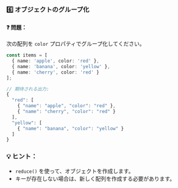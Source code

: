 ### 6️⃣ **オブジェクトのグループ化**

#### ❓ **問題：**

次の配列を `color` プロパティでグループ化してください。

```ts
const items = [
  { name: 'apple', color: 'red' },
  { name: 'banana', color: 'yellow' },
  { name: 'cherry', color: 'red' }
];

// 期待される出力:
{
  "red": [
    { "name": "apple", "color": "red" },
    { "name": "cherry", "color": "red" }
  ],
  "yellow": [
    { "name": "banana", "color": "yellow" }
  ]
}
```

### 💡 **ヒント：**

- `reduce()` を使って、オブジェクトを作成します。
- キーが存在しない場合は、新しく配列を作成する必要があります。